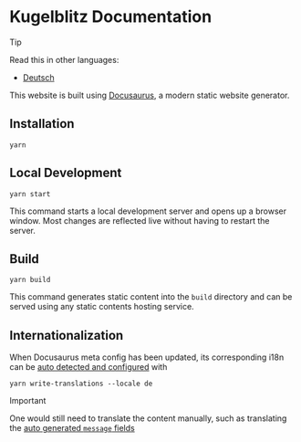 Kugelblitz Documentation
========================

> [!TIP]
>
> Read this in other languages:
>
> - [Deutsch](./README.de.md)

This website is built using [Docusaurus](https://docusaurus.io/), a modern static website generator.

Installation
------------

```console
yarn
```

Local Development
-----------------

```console
yarn start
```

This command starts a local development server and opens up a browser window. Most changes are reflected live without
having to restart the server.

Build
-----

```console
yarn build
```

This command generates static content into the `build` directory and can be served using any static contents hosting
service.

Internationalization
--------------------

When Docusaurus meta config has been updated, its corresponding i18n can be
[auto detected and configured](https://docusaurus.io/docs/i18n/tutorial#translate-plugin-data) with

```console
yarn write-translations --locale de
```

> [!IMPORTANT]
>
> One would still need to translate the content manually, such as translating the
> [auto generated `message` fields](i18n/de/docusaurus-plugin-content-docs/current.json)
